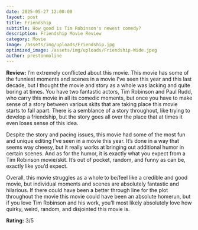 ```yaml
---
date: 2025-05-27 12:00:00
layout: post
title: Friendship
subtitle: How good is Tim Robinson's newest comedy?
description: Friendship Movie Review
category: Movie
image: /assets/img/uploads/Friendship.jpg
optimized_image: /assets/img/uploads/Friendship-Wide.jpeg
author: prestonmoline
---
```


**Review:**
I’m extremely conflicted about this movie. This movie has some of the funniest moments and scenes in a movie I’ve seen this year and this last decade, but I thought the movie and story as a whole was lacking and quite boring at times. You have two fantastic actors, Tim Robinson and Paul Rudd, who carry this movie in all its comedic moments, but once you have to make sense of a story between various skits that are taking place this movie starts to fall apart. There is a semblance of a story throughout, like trying to develop a friendship, but the story goes all over the place that at times it even loses sense of this idea.

Despite the story and pacing issues, this movie had some of the most fun and unique editing I’ve seen in a movie this year. It’s done in a way that seems way cheesy, but it really works at bringing out additional humor in certain scenes. And as for the humor, it is exactly what you expect from a Tim Robinson movie/skit. It’s out of pocket, random, and funny as can be, exactly like you’d expect.

Overall, this movie struggles as a whole to be/feel like a credible and good movie, but individual moments and scenes are absolutely fantastic and hilarious. If there could have been a better through line for the plot throughout the movie this movie could have been an absolute homerun, but if you love Tim Robinson and his work, you’ll most likely absolutely love how quirky, weird, random, and disjointed this movie is.


**Rating:**
3/5

